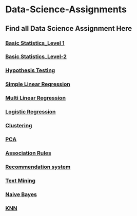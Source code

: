 # Data-Science-Assignments
## Find all Data Science Assignment Here
### [Basic Statistics_Level 1](https://github.com/Aman451645/Assignment1)
### [Basic Statistics_Level-2](https://github.com/Aman451645/Basic-Statistics_Level-2/tree/main)
### [Hypothesis Testing](https://github.com/Aman451645/Hypothesis-Testing-)
### [Simple Linear Regression](https://github.com/Aman451645/Simple-Linear-Regression-/tree/main)
### [Multi Linear Regression](https://github.com/Aman451645/Multi-Linear-Regression/tree/main)
### [Logistic Regression](https://github.com/Aman451645/Logistic-Ress/tree/main)
### [Clustering](https://github.com/Aman451645/Clustering/tree/main)
### [PCA](https://github.com/Aman451645/PCA)
### [Association Rules](https://github.com/Aman451645/Association-Rules)
### [Recommendation system](https://github.com/Aman451645/Recommendation-system)
### [Text Mining](https://github.com/Aman451645/Text-Mining)
### [Naive Bayes](https://github.com/Aman451645/Naive-Bayes)
### [KNN](https://github.com/Aman451645/KNN)
